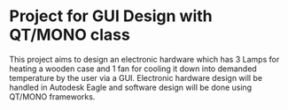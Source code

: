 # Project for GUI Design with QT/MONO class
This project aims to design an electronic hardware which has 3 Lamps for heating a wooden case and 1 fan for cooling it down into demanded temperature by the user via a GUI. Electronic hardware design will be handled in Autodesk Eagle and software design will be done using QT/MONO frameworks. 